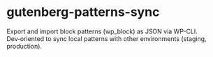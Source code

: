 # gutenberg-patterns-sync
Export and import block patterns (wp_block) as JSON via WP-CLI. Dev‑oriented to sync local patterns with other environments (staging, production).
